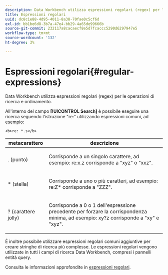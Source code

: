 ```yaml
---
description: Data Workbench utilizza espressioni regolari (regex) per le operazioni di ricerca e ordinamento.
title: Espressioni regolari
uuid: dc8c1e88-4d95-4011-8a38-70fae0c5cf6d
exl-id: bb1be6d8-3b7a-47e4-bb29-4a65de99666b
source-git-commit: 232117a8cacaecf8e5d7fcaccc5290d6297947e5
workflow-type: tm+mt
source-wordcount: '132'
ht-degree: 3%

---
```


# Espressioni regolari{#regular-expressions}

Data Workbench utilizza espressioni regolari (regex) per le operazioni di ricerca e ordinamento.

All&#39;interno del campo **[!UICONTROL Search]** è possibile eseguire una ricerca seguendo l&#39;istruzione &quot;re:&quot; utilizzando espressioni comuni, ad esempio:

```
<b>re: *.s</b>
```

<table id="table_BA125AB039794EE382B33003BE4E0AFB"> 
 <thead> 
  <tr> 
   <th colname="col1" class="entry"> metacarattero </th> 
   <th colname="col2" class="entry"> descrizione </th> 
  </tr> 
 </thead>
 <tbody> 
  <tr> 
   <td colname="col1"> <p>. (punto) </p> </td> 
   <td colname="col2"> <p>Corrisponde a un singolo carattere, ad esempio: <span class="filepath"> re:x.z </span> corrisponde a "xyz" o "xxz". </p> </td> 
  </tr> 
  <tr> 
   <td colname="col1"> <p>* (stella) </p> </td> 
   <td colname="col2"> <p>Corrisponde a uno o più caratteri, ad esempio: <span class="filepath"> re:Z* </span> corrisponde a "ZZZ". </p> </td> 
  </tr> 
  <tr> 
   <td colname="col1"> <p>? (carattere jolly) </p> </td> 
   <td colname="col2"> <p>Corrisponde a 0 o 1 dell'espressione precedente per forzare la corrispondenza minima, ad esempio: <span class="filepath"> xy?z </span> corrisponde a "xy" e "xyz". </p> </td> 
  </tr> 
 </tbody> 
</table>

È inoltre possibile utilizzare espressioni regolari comuni aggiuntive per creare stringhe di ricerca più complesse. Le espressioni regolari vengono utilizzate in tutti i campi di ricerca Data Workbench, compresi i pannelli entità query.

Consulta le informazioni approfondite in [espressioni regolari](https://experienceleague.adobe.com/docs/data-workbench/using/dataset/c-dataset-constr.html#Regular_Expressions).
